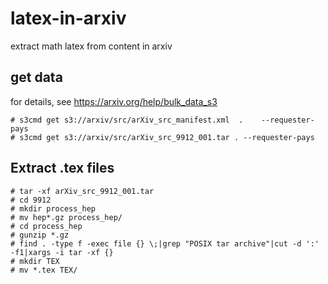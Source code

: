 # latex-in-arxiv
extract math latex from content in arxiv

## get data
for details, see https://arxiv.org/help/bulk_data_s3  
```
# s3cmd get s3://arxiv/src/arXiv_src_manifest.xml  .	--requester-pays  
# s3cmd get s3://arxiv/src/arXiv_src_9912_001.tar .	--requester-pays  
```

## Extract .tex files
```
# tar -xf arXiv_src_9912_001.tar  
# cd 9912  
# mkdir process_hep  
# mv hep*.gz process_hep/  
# cd process_hep  
# gunzip *.gz  
# find . -type f -exec file {} \;|grep "POSIX tar archive"|cut -d ':' -f1|xargs -i tar -xf {}  
# mkdir TEX  
# mv *.tex TEX/  
```
